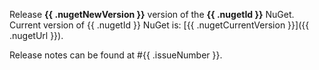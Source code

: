 Release **{{ .nugetNewVersion }}** version of the **{{ .nugetId }}** NuGet.
Current version of {{ .nugetId }} NuGet is: [{{ .nugetCurrentVersion }}]({{ .nugetUrl }}).

Release notes can be found at #{{ .issueNumber }}.
